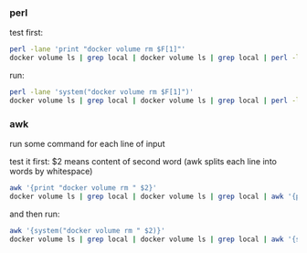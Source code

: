 ### perl
test first:

```bash
perl -lane 'print "docker volume rm $F[1]"'
docker volume ls | grep local | docker volume ls | grep local | perl -lane 'print "docker volume rm $F[1]"'
```

run:

```bash
perl -lane 'system("docker volume rm $F[1]")'
docker volume ls | grep local | docker volume ls | grep local | perl -lane 'system("docker volume rm $F[1]")'
```

### awk
run some command for each line of input

test it first:
$2 means content of second word
(awk splits each line into words by whitespace)

```bash
awk '{print "docker volume rm " $2}'
docker volume ls | grep local | docker volume ls | grep local | awk '{print "docker volume rm " $2}'
```

and then run:

```bash
awk '{system("docker volume rm " $2)}'
docker volume ls | grep local | docker volume ls | grep local | awk '{system("docker volume rm " $2)}'
```

